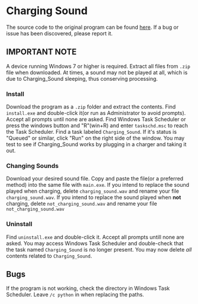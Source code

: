# Charging Sound
The source code to the original program can be found [here](https://github.com/TomTheCatt/Charging-Sound-Source). If a bug or issue has been discovered, please report it.

## **IMPORTANT NOTE**
A device running Windows 7 or higher is required. Extract all files from `.zip` file when downloaded. At times, a sound may not be played at all, which is due to Charging_Sound sleeping, thus conserving processing.

### Install
Download the program as a `.zip` folder and extract the contents. Find `install.exe` and double-click it(or run as Administrator to avoid prompts). Accept all prompts until none are asked. Find Windows Task Scheduler or press the windows button and "R"(win+R) and enter `taskschd.msc` to reach the Task Scheduler. Find a task labeled `Charging_Sound`. If it's status is "Queued" or similar, click "Run" on the right side of the window. You may test to see if Charging_Sound works by plugging in a charger and taking it out.

### Changing Sounds
Download your desired sound file. Copy and paste the file(or a preferred method) into the same file with `main.exe`. If you intend to replace the sound played when charging, delete `charging_sound.wav` and rename your file `charging_sound.wav`. If you intend to replace the sound played when **not** charging, delete `not_charging_sound.wav` and rename your file `not_charging_sound.wav`

### Uninstall
Find `uninstall.exe` and double-click it. Accept all prompts untill none are asked. You may access Windows Task Scheduler and double-check that the task named `Charging_Sound` is no longer present. You may now delete *all* contents related to `Charging_Sound`.

## Bugs
If the program is not working, check the directory in Windows Task Scheduler. Leave `/c python` in when replacing the paths.
